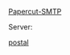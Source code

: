 [Papercut-SMTP](https://github.com/ChangemakerStudios/Papercut-SMTP)

Server:

[postal](https://github.com/postalserver/postal)
